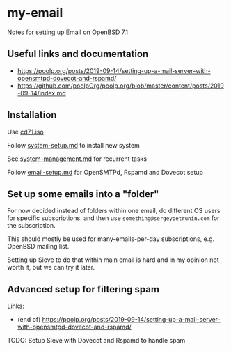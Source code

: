 # my-email
Notes for setting up Email on OpenBSD 7.1

## Useful links and documentation

* https://poolp.org/posts/2019-09-14/setting-up-a-mail-server-with-opensmtpd-dovecot-and-rspamd/
* https://github.com/poolpOrg/poolp.org/blob/master/content/posts/2019-09-14/index.md

## Installation
Use [cd71.iso](https://cdn.openbsd.org/pub/OpenBSD/7.1/amd64/cd71.iso)

Follow [system-setup.md](system-setup.md) to install new system

See [system-management.md](./system-management.md) for recurrent tasks

Follow [email-setup.md](./email-setup.md) for OpenSMTPd, Rspamd and Dovecot setup

## Set up some emails into a "folder"

For now decided instead of folders within one email, do different OS users for specific subscriptions.
and then use `something@sergeypetrunin.com` for the subscription.

This should mostly be used for many-emails-per-day subscriptions, e.g. OpenBSD mailing list.

Setting up Sieve to do that within main email is hard and in my opinion not worth it, but we can try it later.

## Advanced setup for filtering spam
Links:
 * (end of) https://poolp.org/posts/2019-09-14/setting-up-a-mail-server-with-opensmtpd-dovecot-and-rspamd/

TODO: Setup Sieve with Dovecot and Rspamd to handle spam
